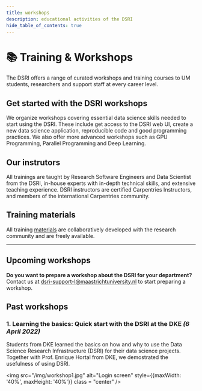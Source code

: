 ```yaml
---
title: workshops
description: educational activities of the DSRI 
hide_table_of_contents: true
---
```


# 📚 Training & Workshops

The DSRI offers a range of curated workshops and training courses to UM students, researchers and support staff at every career level.


## Get started with the DSRI workshops

We organize workshops covering essential data science skills needed to start using the DSRI. These include get access to the DSRI web UI, create a new data science application, reproducible code and good programming practices. We also offer more advanced workshops such as GPU Programming, Parallel Programming and Deep Learning. 


## Our instrutors

All trainings are taught by Research Software Engineers and Data Scientist from the DSRI, in-house experts with in-depth technical skills, and extensive teaching experience. DSRI instructors are certified Carpentries Instructors, and members of the international Carpentries community.

## Training materials

All training [materials](https://maastrichtu-ids.github.io/dsri-workshop-start-app/) are collaboratively developed with the research community and are freely available.

---

## Upcoming workshops

**Do you want to prepare a workshop about the DSRI for your department?** Contact us at [dsri-support-l@maastrichtuniversity.nl]([dsri-support-l@maastrichtuniversity.nl]) to start preparing a workshop.


## Past workshops

### 1. Learning the basics: Quick start with the DSRI at the DKE _(6 April 2022)_

Students from DKE learned the basics on how and why to use the Data Science Research Infrastructure (DSRI) for their data science projects. Together with Prof. Enrique Hortal from DKE, we demostrated the usefulness of using DSRI.

<img src="/img/workshop1.jpg" alt="Login screen" style={{maxWidth: '40%', maxHeight: '40%'}} class = "center" />
